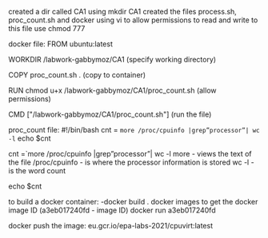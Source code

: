created a dir called CA1 using mkdir CA1
created the files process.sh, proc_count.sh and docker using vi <filename> 
to allow permissions to read and write to this file use chmod 777

docker file:
FROM ubuntu:latest 

WORKDIR /labwork-gabbymoz/CA1 (specify working directory)

COPY proc_count.sh . (copy to container)

RUN chmod u+x /labwork-gabbymoz/CA1/proc_count.sh (allow permissions)

CMD ["/labwork-gabbymoz/CA1/proc_count.sh"] (run the file)

proc_count file:
#!/bin/bash 
cnt = `more /proc/cpuinfo |grep”processor”| wc -l`
echo $cnt



cnt =`more /proc/cpuinfo |grep”processor”| wc -l
more - views the text of the file
/proc/cpuinfo - is where the processor information is stored
wc -l - is the word count

echo $cnt

to build a docker container:
-docker build .
docker images to get the docker image ID (a3eb017240fd - image ID)
docker run a3eb017240fd

docker push the image:
eu.gcr.io/epa-labs-2021/cpuvirt:latest


